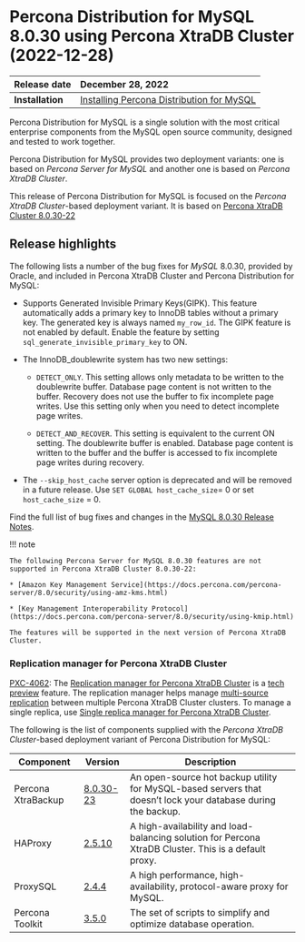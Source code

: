 # Percona Distribution for MySQL 8.0.30 using Percona XtraDB Cluster (2022-12-28)

| Release date    | December 28, 2022 |
| :-------------- | :--------------- |
|**Installation** | [Installing Percona Distribution for MySQL](installing.md)|

Percona Distribution for MySQL is a single solution with the most critical enterprise components from the MySQL open source community, designed and tested to work together.

Percona Distribution for MySQL provides two deployment variants: one is based on *Percona Server for MySQL* and another one is based on *Percona XtraDB Cluster*. 

This release of Percona Distribution for MySQL is focused on the *Percona XtraDB Cluster*-based deployment variant. It is based on [Percona XtraDB Cluster 8.0.30-22](https://www.percona.com/doc/percona-xtradb-cluster/8.0/release-notes/8.0.30-22.html)

## Release highlights

The following lists a number of the bug fixes for *MySQL* 8.0.30, provided by Oracle, and included in Percona XtraDB Cluster and Percona Distribution for MySQL:

* Supports Generated Invisible Primary Keys(GIPK). This feature automatically adds a primary key to InnoDB tables without a primary key. The generated key is always named `my_row_id`. The GIPK feature is not enabled by default. Enable the feature by setting `sql_generate_invisible_primary_key` to ON.

* The InnoDB_doublewrite system has two new settings:

  * `DETECT_ONLY`. This setting allows only metadata to be written to the doublewrite buffer. Database page content is not written to the buffer. Recovery does not use the buffer to fix incomplete page writes. Use this setting only when you need to detect incomplete page writes.

  * `DETECT_AND_RECOVER`. This setting is equivalent to the current ON setting. The doublewrite buffer is enabled. Database page content is written to the buffer and the buffer is accessed to fix incomplete page writes during recovery.

* The `--skip_host_cache` server option is deprecated and will be removed in a future release. Use `SET GLOBAL host_cache_size`= 0 or set `host_cache_size` = 0.

Find the full list of bug fixes and changes in the [MySQL 8.0.30 Release Notes](https://dev.mysql.com/doc/relnotes/mysql/8.0/en/news-8-0-30.html).

!!! note

    The following Percona Server for MySQL 8.0.30 features are not supported in Percona XtraDB Cluster 8.0.30-22: 

    * [Amazon Key Management Service](https://docs.percona.com/percona-server/8.0/security/using-amz-kms.html)
  
    * [Key Management Interoperability Protocol](https://docs.percona.com/percona-server/8.0/security/using-kmip.html)

    The features will be supported in the next version of Percona XtraDB Cluster.

### Replication manager for Percona XtraDB Cluster

[PXC-4062](https://jira.percona.com/browse/PXC-4062): The [Replication manager for Percona XtraDB Cluster](replication-manager/replication-manager-for-pxc.md) is a [tech preview](glossary.md#tech-preview) feature. The replication manager helps manage [multi-source replication](glossary.md#multi-source-replication) between multiple Percona XtraDB Cluster clusters. To manage a single replica, use [Single replica manager for Percona XtraDB Cluster](replication-manager/single-replica-manager.md).

The following is the list of components supplied with the *Percona XtraDB Cluster*-based deployment variant of Percona Distribution for MySQL:

| Component           | Version   | Description                                |
| ------------------- | --------- | -------------------------------------------|
| Percona XtraBackup  | [8.0.30-23](https://docs.percona.com/percona-xtrabackup/8.0/release-notes/8.0/8.0.30-23.0.html)| An open-source hot backup utility for MySQL-based servers that doesn’t lock your database during the backup.|
| HAProxy             | [2.5.10](http://git.haproxy.org/?p=haproxy-2.5.git;a=commit;h=4b0891f385a53f5fa195c21260b289ee2a0c95e0) | A high-availability and load-balancing solution for Percona XtraDB Cluster. This is a default proxy.|
| ProxySQL            | [2.4.4](https://docs.percona.com/proxysql/2.4.4.html)| A high performance, high-availability, protocol-aware proxy for MySQL.          |
| Percona Toolkit     | [3.5.0](https://docs.percona.com/percona-toolkit/release_notes.html#v3-5-0-released-2022-11-28)     | The set of scripts to simplify and optimize database operation. |
